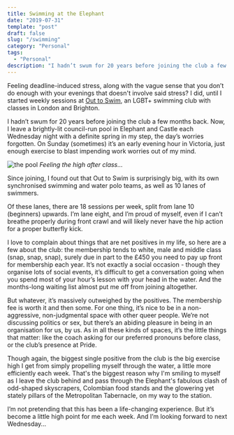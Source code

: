 ```yaml
---
title: Swimming at the Elephant
date: "2019-07-31"
template: "post"
draft: false
slug: "/swimming"
category: "Personal"
tags:
  - "Personal"
description: "I hadn’t swum for 20 years before joining the club a few months back. Now, I leave a brightly-lit council-run pool in Elephant and Castle each Wednesday night with a definite spring in my step."
---
```


Feeling deadline-induced stress, along with the vague sense that you don’t do enough with your evenings that doesn't involve said stress? I did, until I started weekly sessions at [Out to Swim](https://www.outtoswim.org/), an LGBT+ swimming club with classes in London and Brighton.

I hadn’t swum for 20 years before joining the club a few months back. Now, I leave a brightly-lit council-run pool in Elephant and Castle each Wednesday night with a definite spring in my step, the day’s worries forgotten. On Sunday (sometimes) it’s an early evening hour in Victoria, just enough exercise to blast impending work worries out of my mind.

![the pool](/media/swimming-elephant-1.JPG)
_Feeling the high after class…_

Since joining, I found out that Out to Swim is surprisingly big, with its own synchronised swimming and water polo teams, as well as 10 lanes of swimmers.

Of these lanes, there are 18 sessions per week, split from lane 10 (beginners) upwards. I’m lane eight, and I’m proud of myself, even if I can’t breathe properly during front crawl and will likely never have the hip action for a proper butterfly kick.

I love to complain about things that are net positives in my life, so here are a few about the club: the membership tends to white, male and middle class (snap, snap, snap), surely due in part to the £450 you need to pay up front for membership each year. It’s not exactly a social occasion - though they organise lots of social events, it’s difficult to get a conversation going when you spend most of your hour’s lesson with your head in the water. And the months-long waiting list almost put me off from joining altogether.

But whatever, it’s massively outweighed by the positives. The membership fee is worth it and then some. For one thing, it’s nice to be in a non-aggressive, non-judgmental space with other queer people. We’re not discussing politics or sex, but there’s an abiding pleasure in being in an organisation for us, by us. As in all these kinds of spaces, it’s the little things that matter: like the coach asking for our preferred pronouns before class, or the club’s presence at Pride.

Though again, the biggest single positive from the club is the big exercise high I get from simply propelling myself through the water, a little more efficiently each week. That's the biggest reason why I'm smiling to myself as I leave the club behind and pass through the Elephant's fabulous clash of odd-shaped skyscrapers, Colombian food stands and the glowering yet stately pillars of the Metropolitan Tabernacle, on my way to the station.

I’m not pretending that this has been a life-changing experience. But it’s become a little high point for me each week. And I’m looking forward to next Wednesday…
